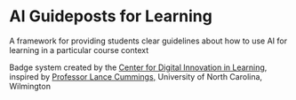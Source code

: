 # AI Guideposts for Learning
A framework for providing students clear guidelines about how to use AI for learning in a particular course context

Badge system created by the [Center for Digital Innovation in Learning](https://cdil.bc.edu/?p=3405), inspired by [Professor Lance Cummings,]([https://uncw.edu/english/facstaff/lancecummings.html](https://www.isophist.com/p/setting-default-constraints-for-creative-ai-in-the-classroom-ff12f440de97)https://www.isophist.com/p/setting-default-constraints-for-creative-ai-in-the-classroom-ff12f440de97) University of North Carolina, Wilmington
